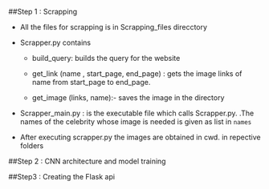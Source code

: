 ##Step 1 : Scrapping
- All the files for scrapping is in Scrapping_files direcctory
- Scrapper.py contains
    * build_query: builds the query for the website
    
    * get_link (name , start_page, end_page) : gets the image 
      links of name from start_page to end_page.<br>
     
    * get_image (links, name):- saves the image in the directory

- Scrapper_main.py : is the executable file which calls Scrapper.py.
.The names of the celebrity whose image is needed is given as list in `names`

- After executing scrapper.py the images are obtained in cwd.
in repective folders

##Step 2 : CNN architecture and model training

##Step3 : Creating the Flask api

 
 